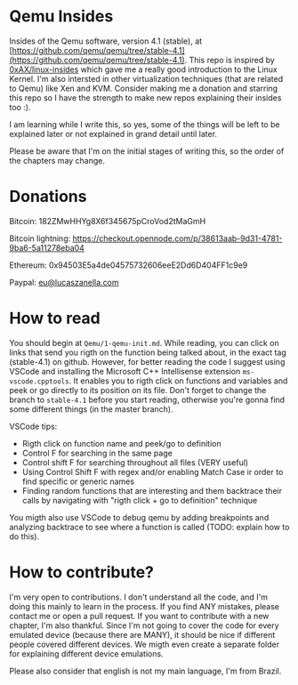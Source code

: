 # Qemu Insides

Insides of the Qemu software, version 4.1 (stable), at [https://github.com/qemu/qemu/tree/stable-4.1](https://github.com/qemu/qemu/tree/stable-4.1). This repo is inspired by [0xAX/linux-insides](https://github.com/0xAX/linux-insides) which gave me a really good introduction to the Linux Kernel. I'm also intersted in other virtualization techniques (that are related to Qemu) like Xen and KVM. Consider making me a donation and starring this repo so I have the strength to make new repos explaining their insides too :).

I am learning while I write this, so yes, some of the things will be left to be explained later or not explained in grand detail until later.

Please be aware that I'm on the initial stages of writing this, so the order of the chapters may change.

# Donations

Bitcoin: 182ZMwHHYg8X6f345675pCroVod2tMaGmH

Bitcoin lightning: https://checkout.opennode.com/p/38613aab-9d31-4781-9ba6-5a11278eba04

Ethereum: 0x94503E5a4de04575732606eeE2Dd6D404FF1c9e9

Paypal: eu@lucaszanella.com

# How to read

You should begin at `Qemu/1-qemu-init.md`. While reading, you can click on links that send you rigth on the function being talked about, in the exact tag (stable-4.1) on github. However, for better reading the code I suggest using VSCode and installing the Microsoft C++ Intellisense extension `ms-vscode.cpptools`. It enables you to rigth click on functions and variables and peek or go directly to its position on its file. Don't forget to change the branch to `stable-4.1` before you start reading, otherwise you're gonna find some different things (in the master branch).

VSCode tips:

* Rigth click on function name and peek/go to definition
* Control F for searching in the same page
* Control shift F for searching throughout all files (VERY useful)
* Using Control Shift F with regex and/or enabling Match Case ir order to find specific or generic names
* Finding random functions that are interesting and them backtrace their calls by navigating with "rigth click + go to definition" technique

You migth also use VSCode to debug qemu by adding breakpoints and analyzing backtrace to see where a function is called (TODO: explain how to do this).

# How to contribute?

I'm very open to contributions. I don't understand all the code, and I'm doing this mainly to learn in the process. If you find ANY mistakes, please contact me or open a pull request. If you want to contribute with a new chapter, I'm also thankful. Since I'm not going to cover the code for every emulated device (because there are MANY), it should be nice if different people covered different devices. We migth even create a separate folder for explaining different device emulations.

Please also consider that english is not my main language, I'm from Brazil.